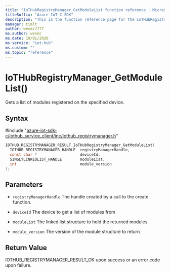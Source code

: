 ```yaml
---                             
title: "IoTHubRegistryManager_GetModuleList function reference | Microsoft Docs" 
titleSuffix: "Azure IoT C SDK"            
description: "This is the function reference page for the IoTHubRegistryManager_GetModuleList() function in the Azure IoT C SDK. This SDK is used with Azure IoT Hub and Azure IoT Hub Device Provisioning Service"            
manager: timlt                 
author: wesmc7777              
ms.author: wesmc               
ms.date: 10/01/2020                    
ms.service: "iot-hub"             
ms.custom: ""                
ms.topic: "reference"        
---                            
```


# IoTHubRegistryManager_GetModuleList()

Gets a list of modules registered on the specified device.

## Syntax

\#include "[azure-iot-sdk-c/iothub_service_client/inc/iothub_registrymanager.h](../iothub-registrymanager-h.md)"  
```C
IOTHUB_REGISTRYMANAGER_RESULT IoTHubRegistryManager_GetModuleList(
  IOTHUB_REGISTRYMANAGER_HANDLE  registryManagerHandle,
  const char *                   deviceId,
  SINGLYLINKEDLIST_HANDLE        moduleList,
  int                            module_version
);
```

## Parameters
* `registryManagerHandle` The handle created by a call to the create function. 

* `deviceId` The device to get a list of modules from 

* `moduleList` The linked list structure to hold the returned modules 

* `module_version` The version of the module structure to return

## Return Value
IOTHUB_REGISTRYMANAGER_RESULT_OK upon success or an error code upon failure.

